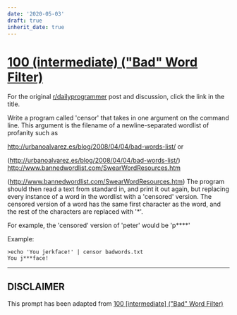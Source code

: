 ```yaml
---
date: '2020-05-03'
draft: true
inherit_date: true
---
```


# [100 (intermediate) ("Bad" Word Filter)](https://www.reddit.com/r/dailyprogrammer/comments/106gse/9202012_challenge_100_intermediate_bad_word_filter/)

For the original [r/dailyprogrammer](https://www.reddit.com/r/dailyprogrammer/) post and discussion, click the link in the title.

Write a program called 'censor' that takes in one argument on the command line.  This argument is the filename of a newline-separated wordlist of profanity such as

http://urbanoalvarez.es/blog/2008/04/04/bad-words-list/ or

(http://urbanoalvarez.es/blog/2008/04/04/bad-words-list/)
http://www.bannedwordlist.com/SwearWordResources.htm

(http://www.bannedwordlist.com/SwearWordResources.htm)
The program should then read a text from standard in, and print it out again, but replacing every instance of a word in the wordlist with a 'censored' version.
The censored version of a word has the same first character as the word, and the rest of the characters are replaced with '*'.  

For example, the 'censored' version of 'peter' would be 'p****'

Example: 


```
>echo 'You jerkface!' | censor badwords.txt
You j***face!
```

----
## **DISCLAIMER**
This prompt has been adapted from [100 [intermediate] ("Bad" Word Filter)](https://www.reddit.com/r/dailyprogrammer/comments/106gse/9202012_challenge_100_intermediate_bad_word_filter/
)
